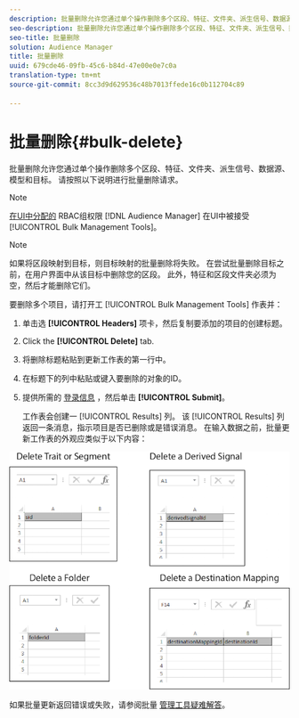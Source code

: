 ```yaml
---
description: 批量删除允许您通过单个操作删除多个区段、特征、文件夹、派生信号、数据源、模型和目标。 请按照以下说明进行批量删除请求。
seo-description: 批量删除允许您通过单个操作删除多个区段、特征、文件夹、派生信号、数据源、模型和目标。 请按照以下说明进行批量删除请求。
seo-title: 批量删除
solution: Audience Manager
title: 批量删除
uuid: 679cde46-09fb-45c6-b84d-47e00e0e7c0a
translation-type: tm+mt
source-git-commit: 8cc3d9d629536c48b7013ffede16c0b112704c89

---
```



# 批量删除{#bulk-delete}

批量删除允许您通过单个操作删除多个区段、特征、文件夹、派生信号、数据源、模型和目标。 请按照以下说明进行批量删除请求。

<!-- 

<p>t_bulk_delete.xml </p>

 -->

>[!NOTE]
>
>[在UI中分配的](../../features/administration/administration-overview.md) RBAC组权限 [!DNL Audience Manager] 在UI中被接受 [!UICONTROL Bulk Management Tools]。

>[!NOTE]
>
>如果将区段映射到目标，则目标映射的批量删除将失败。 在尝试批量删除目标之前，在用户界面中从该目标中删除您的区段。 此外，特征和区段文件夹必须为空，然后才能删除它们。

要删除多个项目，请打开工 [!UICONTROL Bulk Management Tools] 作表并：

1. 单击选 **[!UICONTROL Headers]** 项卡，然后复制要添加的项目的创建标题。
2. Click the **[!UICONTROL Delete]** tab.
3. 将删除标题粘贴到更新工作表的第一行中。
4. 在标题下的列中粘贴或键入要删除的对象的ID。
5. 提供所需的 [登录信息](../../reference/bulk-management-tools/bulk-management-intro.md#auth-reqs) ，然后单击 **[!UICONTROL Submit]**。

   工作表会创建一 [!UICONTROL Results] 列。 该 [!UICONTROL Results] 列返回一条消息，指示项目是否已删除或是错误消息。
在输入数据之前，批量更新工作表的外观应类似于以下内容：

![](assets/delete.png)

如果批量更新返回错误或失败，请参阅批量 [管理工具疑难解答](../../reference/bulk-management-tools/bulk-troubleshooting.md)。
